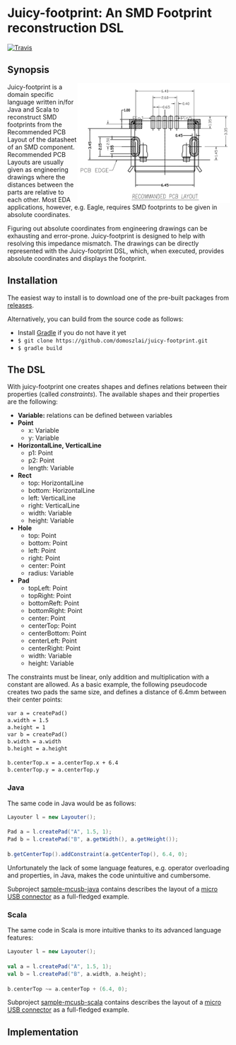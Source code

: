 Juicy-footprint: An SMD Footprint reconstruction DSL
==================================

[![Travis](https://travis-ci.org/domoszlai/juicy-footprint.svg?branch=master)](http://travis-ci.org/domoszlai/juicy-footprint)

## Synopsis

<img align="right" width="345" height="271" src="https://github.com/domoszlai/juicy-footprint/blob/master/sample-mcusb-java/docs/pcb_layout.png">

Juicy-footprint is a domain specific language written in/for Java and Scala to reconstruct SMD
footprints from the Recommended PCB Layout of the datasheet of an SMD component. Recommended PCB Layouts
are usually given as engineering drawings where the distances between the parts are relative to each other.
Most EDA applications, however, e.g. Eagle, requires SMD footprints to be given in absolute coordinates. 

Figuring out absolute coordinates from engineering drawings can be exhausting and error-prone. Juicy-footprint is designed
to help with resolving this impedance mismatch. The drawings can be directly represented with the Juicy-footprint DSL,
which, when executed, provides absolute coordinates and displays the footprint.

## Installation

The easiest way to install is to download one of the pre-built packages from [releases](https://github.com/domoszlai/juicy-footprint/releases).

Alternatively, you can build from the source code as follows:

* Install [Gradle](https://gradle.org/install/) if you do not have it yet
* `$ git clone https://github.com/domoszlai/juicy-footprint.git`
* `$ gradle build`

## The DSL

With juicy-footprint one creates shapes and defines relations between their properties (called *constraints*). The available shapes and their properties are 
the following:

* **Variable:** relations can be defined between variables
* **Point**
  * x: Variable
  * y: Variable
* **HorizontalLine, VerticalLine** 
  * p1: Point
  * p2: Point
  * length: Variable 
* **Rect**
  * top: HorizontalLine
  * bottom: HorizontalLine
  * left: VerticalLine  
  * right: VerticalLine  
  * width: Variable
  * height: Variable
* **Hole**
  * top: Point
  * bottom: Point
  * left: Point
  * right: Point
  * center: Point
  * radius: Variable
* **Pad**
  * topLeft: Point
  * topRight: Point
  * bottomReft: Point
  * bottomRight: Point
  * center: Point
  * centerTop: Point
  * centerBottom: Point
  * centerLeft: Point 
  * centerRight: Point  
  * width: Variable
  * height: Variable

The constraints must be linear, only addition and multiplication with a constant are allowed. 
As a basic example, the following pseudocode creates two pads the same size, and defines a distance of 6.4mm between their center points:   

```
var a = createPad()
a.width = 1.5
a.height = 1
var b = createPad()
b.width = a.width
b.height = a.height

b.centerTop.x = a.centerTop.x + 6.4
b.centerTop.y = a.centerTop.y
```  
  
### Java

The same code in Java would be as follows:

```java
Layouter l = new Layouter();

Pad a = l.createPad("A", 1.5, 1);
Pad b = l.createPad("B", a.getWidth(), a.getHeight());

b.getCenterTop().addConstraint(a.getCenterTop(), 6.4, 0);
```

Unfortunately the lack of some language features, e.g. operator overloading and properties, in Java, makes the code
unintuitive and cumbersome. 

Subproject [sample-mcusb-java](https://github.com/domoszlai/juicy-footprint/blob/master/sample-mcusb-java/src/main/java/Main.java)
contains describes the layout of a [micro USB connector](https://github.com/domoszlai/juicy-footprint/blob/master/sample-mcusb-java/docs/(t-t)_mcusb-b-s05pfhsbth.pdf)
as a full-fledged example. 

### Scala  

The same code in Scala is more intuitive thanks to its advanced language features:

```scala
Layouter l = new Layouter();

val a = l.createPad("A", 1.5, 1);
val b = l.createPad("B", a.width, a.height);

b.centerTop ~= a.centerTop + (6.4, 0);
```

Subproject [sample-mcusb-scala](https://github.com/domoszlai/juicy-footprint/blob/master/sample-mcusb-scala/src/main/scala/Main.java)
contains describes the layout of a [micro USB connector](https://github.com/domoszlai/juicy-footprint/blob/master/sample-mcusb-java/docs/(t-t)_mcusb-b-s05pfhsbth.pdf)
as a full-fledged example. 
  
## Implementation

